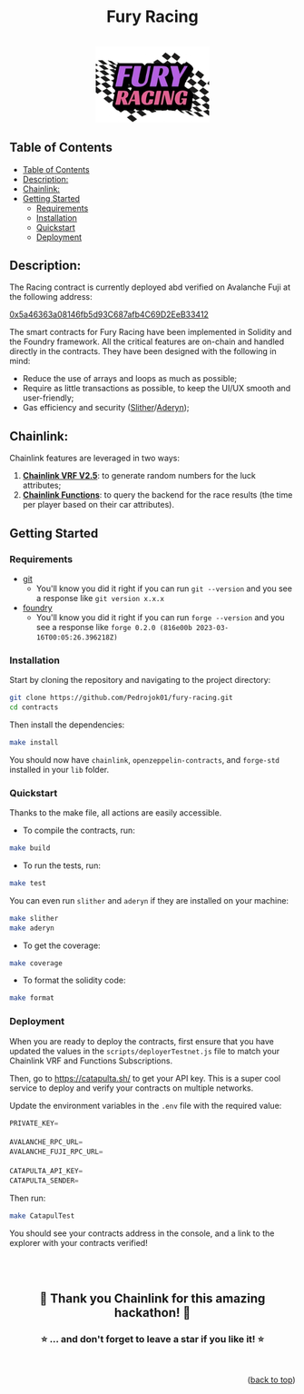 <div align="center">

<h1><strong> Fury Racing </strong></h1><br/>
<img src="../frontend/public/img/Fury_Racing_logo_HD.png" width="200" alt="Fury Racing logo" />
<br/>

</div>

## Table of Contents

- [Table of Contents](#table-of-contents)
- [Description:](#description)
- [Chainlink:](#chainlink)
- [Getting Started](#getting-started)
  - [Requirements](#requirements)
  - [Installation](#installation)
  - [Quickstart](#quickstart)
  - [Deployment](#deployment)

## Description:

The Racing contract is currently deployed abd verified on Avalanche Fuji at the following address:

[0x5a46363a08146fb5d93C687afb4C69D2EeB33412](https://testnet.snowscan.xyz/address/0x5a46363a08146fb5d93C687afb4C69D2EeB33412)

The smart contracts for Fury Racing have been implemented in Solidity and the Foundry framework. All the critical features are on-chain and handled directly in the contracts. They have been designed with the following in mind:

- Reduce the use of arrays and loops as much as possible;
- Require as little transactions as possible, to keep the UI/UX smooth and user-friendly;
- Gas efficiency and security ([Slither](https://github.com/crytic/slither)/[Aderyn](https://github.com/Cyfrin/aderyn));

## Chainlink:

Chainlink features are leveraged in two ways:

1. [**Chainlink VRF V2.5**](https://docs.chain.link/vrf): to generate random numbers for the luck attributes;
2. [**Chainlink Functions**](https://docs.chain.link/chainlink-functions): to query the backend for the race results (the time per player based on their car attributes).

## Getting Started

### Requirements

- [git](https://git-scm.com/book/en/v2/Getting-Started-Installing-Git)
  - You'll know you did it right if you can run `git --version` and you see a response like `git version x.x.x`
- [foundry](https://getfoundry.sh/)
  - You'll know you did it right if you can run `forge --version` and you see a response like `forge 0.2.0 (816e00b 2023-03-16T00:05:26.396218Z)`
  <!-- Additional requirements here -->

### Installation

Start by cloning the repository and navigating to the project directory:

```bash
git clone https://github.com/Pedrojok01/fury-racing.git
cd contracts
```

Then install the dependencies:

```bash
make install
```

You should now have `chainlink`, `openzeppelin-contracts`, and `forge-std` installed in your `lib` folder.

### Quickstart

Thanks to the make file, all actions are easily accessible.

- To compile the contracts, run:

```bash
make build
```

- To run the tests, run:

```bash
make test
```

You can even run `slither` and `aderyn` if they are installed on your machine:

```bash
make slither
make aderyn
```

- To get the coverage:

```bash
make coverage
```

- To format the solidity code:

```bash
make format
```

### Deployment

When you are ready to deploy the contracts, first ensure that you have updated the values in the `scripts/deployerTestnet.js` file to match your Chainlink VRF and Functions Subscriptions.

Then, go to https://catapulta.sh/ to get your API key. This is a super cool service to deploy and verify your contracts on multiple networks.

Update the environment variables in the `.env` file with the required value:

```js
PRIVATE_KEY=

AVALANCHE_RPC_URL=
AVALANCHE_FUJI_RPC_URL=

CATAPULTA_API_KEY=
CATAPULTA_SENDER=
```

Then run:

```bash
make CatapulTest
```

You should see your contracts address in the console, and a link to the explorer with your contracts verified!

<br></br>

<div align="center">
<h2>🎉 Thank you Chainlink for this amazing hackathon! 🎉</h2>
<h3>⭐️ ... and don't forget to leave a star if you like it! ⭐️</h3>
</div>

<br>

<p align="right">(<a href="#top">back to top</a>)</p>
